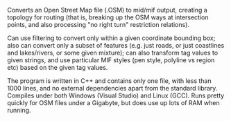 Converts an Open Street Map file (.OSM) to mid/mif output, creating a topology for routing (that is, breaking up the OSM ways at intersection points, and also processing "no right turn" restriction relations).

Can use filtering to convert only within a given coordinate bounding box; also can convert only a subset of features (e.g. just roads, or just coastlines and lakes/rivers, or some given mixture); can also transform tag values to given strings, and use particular MIF styles (pen style, polyline vs region etc) based on the given tag values.

The program is written in C++ and contains only one file, with less than 1000 lines, and no external dependencies apart from the standard library.  Compiles under both Windows (Visual Studio) and Linux (GCC).  Runs pretty quickly for OSM files under a Gigabyte, but does use up lots of RAM when running.